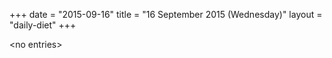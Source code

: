 +++
date = "2015-09-16"
title = "16 September 2015 (Wednesday)"
layout = "daily-diet"
+++

<p>&lt;no entries&gt;</p>
